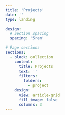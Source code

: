 ```yaml
---
title: 'Projects'
date: ''
type: landing

design:
  # Section spacing
  spacing: '5rem'

# Page sections
sections:
  - block: collection
    content:
      title: Projects
      text: ''
      filters:
        folders:
          - project
    design:
      view: article-grid
      fill_image: false
      columns: 3
---
```

